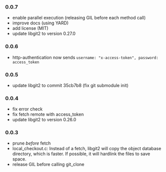 ### 0.0.7

- enable parallel execution (releasing GIL before each method call)
- improve docs (using YARD)
- add license (MIT)
- update libgit2 to version 0.27.0

### 0.0.6

- http-authentication now sends
  `username: "x-access-token", password: access_token`

### 0.0.5

- update libgit2 to commit 35cb7b8 (fix git submodule init)

### 0.0.4

- fix error check
- fix fetch remote with access_token
- update libgit2 to version 0.26.0

### 0.0.3

- prune _before_ fetch
- local_checkout.c:
  Instead of a fetch, libgit2 will copy the object
  database directory, which is faster. If possible,
  it will hardlink the files to save space.
- release GIL before calling git_clone
